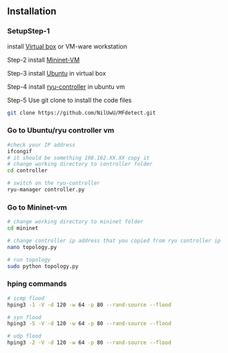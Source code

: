 ## Installation
### SetupStep-1
install [Virtual box](https://www.virtualbox.org/wiki/Downloads) or VM-ware workstation

Step-2 
install [Mininet-VM](https://github.com/mininet/mininet/releases/)

Step-3
install [Ubuntu](https://ubuntu.com/download/desktop) in virtual box

Step-4
install [ryu-controller](https://ryu.readthedocs.io/en/latest/getting_started.html) in ubuntu vm

Step-5
Use git clone to install the code files
```bash
git clone https://github.com/NilUwU/MFdetect.git
```


### Go to Ubuntu/ryu controller vm

```bash
#check your IP address
ifcongif
# it should be something 198.162.XX.XX copy it
# change working directory to controller folder
cd controller

# switch on the ryu-controller
ryu-manager controller.py
```


### Go to Mininet-vm

```bash
# change working directory to mininet folder
cd mininet

# change controller ip address that you copied from ryu controller ip
nano topology.py

# run topology
sudo python topology.py
```

### hping commands 
```bash
# icmp flood
hping3 -1 -V -d 120 -w 64 -p 80 --rand-source --flood

# syn flood
hping3 -S -V -d 120 -w 64 -p 80 --rand-source --flood

# udp flood
hping3 -2 -V -d 120 -w 64 -p 80 --rand-source --flood




